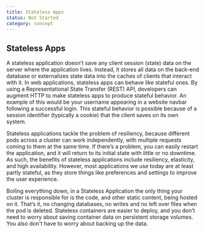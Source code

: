 ```yaml
---
title: Stateless Apps
status: Not Started
category: concept
---
```

## Stateless Apps

A stateless application doesn’t save any client session (state) data on the server where the application lives. Instead, it stores all data on the back-end database or externalizes state data into the caches of clients that interact with it. In web applications, stateless apps can behave like stateful ones. By using a Representational State Transfer (REST) API, developers can augment HTTP to make stateless apps to produce stateful behavior. An example of this would be your username appearing in a website navbar following a successful login. This stateful behavior is possible because of a session identifier (typically a cookie) that the client saves on its own system. 

Stateless applications tackle the problem of resiliency, because different pods across a cluster can work independently, with multiple requests coming to them at the same time. If there’s a problem, you can easily restart the application, and it will return to its initial state with little or no downtime. As such, the benefits of stateless applications include resiliency, elasticity, and high availability. However, most applications we use today are at least partly stateful, as they store things like preferences and settings to improve the user experience.

Boiling everything down, in a Stateless Application the only thing your cluster is responsible for is the code, and other static content, being hosted on it. That’s it, no changing databases, no writes and no left over files when the pod is deleted. Stateless containers are easier to deploy, and you don’t need to worry about saving container data on persistent storage volumes. You also don't have to worry about backing up the data.
